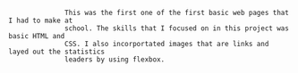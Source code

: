                   This was the first one of the first basic web pages that I had to make at 
                  school. The skills that I focused on in this project was basic HTML and 
                  CSS. I also incorportated images that are links and layed out the statistics
                  leaders by using flexbox.
                  
